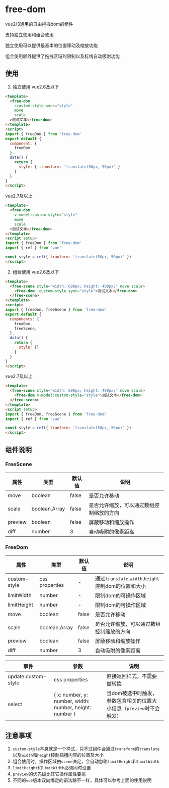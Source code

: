 # free-dom

vue2/3通用的自由拖拽dom的组件

支持独立使用和组合使用

独立使用可以提供最基本的位置移动及缩放功能

组合使用额外提供了拖拽区域的限制以及标线自动吸附功能

## 使用

1. 独立使用
vue2.6及以下
```html
<template>
  <free-dom
    :custom-style.sync="style"
    move
    scale
  >测试文本</free-dom>
</template>
<script>
import { freeDom } from 'free-dom'
export default {
  component: {
    freeDom
  },
  data() {
    return {
      style: { transform: 'translate(50px, 50px)' }
    }
  }
}
</script>
```

vue2.7及以上
```html
<template>
  <free-dom
    v-model:custom-style="style"
    move
    scale
  >测试文本</free-dom>
</template>
<script setup>
import { freeDom } from 'free-dom'
import { ref } from 'vue'

const style = ref({ tranform: 'translate(50px, 50px)' })
</script>
```

2. 组合使用
vue2.6及以下
```html
<template>
  <free-scene style="width: 600px; height: 400px;" move scale>
    <free-dom :custom-style.sync="style">测试文本</free-dom>
  </free-scene>
</template>
<script>
import { freeDom, freeScene } from 'free-dom'
export default {
  components: {
    freeDom,
    freeScene,
  },
  data() {
    return {
      style: {}
    }
  }
}
</script>
```

vue2.7及以上
```html
<template>
  <free-scene style="width: 600px; height: 400px;" move scale>
    <free-dom v-model:custom-style="style">测试文本</free-dom>
  </free-scene>
</template>
<script setup>
import { freeDom, freeScene } from 'free-dom'
import { ref } from 'vue'

const style = ref({ tranform: 'translate(50px, 50px)' })
</script>
```

## 组件说明

### FreeScene
| 属性 | 类型 | 默认值 | 说明 |
| ---- | ----- | --- | ----- |
| move | boolean | false | 是否允许移动 |
| scale | boolean,Array | false | 是否允许缩放，可以通过数组控制缩放的方向 |
| preview | boolean | false | 屏蔽移动和缩放操作 |
| diff | number | 3 | 自动吸附的像素距离 |

### FreeDom
| 属性 | 类型 | 默认值 | 说明 |
| ---- | ----- | --- | ----- |
| custom-style | css properties | - | 通过`translate`,`width`,`height`控制dom的位置和大小 |
| limitWidth | number | - | 限制dom的可操作区域 |
| limitHeight | number | - | 限制dom的可操作区域 |
| move | boolean | false | 是否允许移动 |
| scale | boolean,Array | false | 是否允许缩放，可以通过数组控制缩放的方向 |
| preview | boolean | false | 屏蔽移动和缩放操作 |
| diff | number | 3 | 自动吸附的像素距离 |

| 事件 | 参数 | 说明 |
| --- | ---- | ---- |
| update:custom-style | css properties | 直接返回样式，不需要做转换 |
| select | { x: number, y: number, width: number, height: number } | 当dom被选中时触发，参数包含相关的位置大小信息（`preview`时不会触发）

## 注意事项

1. `custom-style`本身就是一个样式，只不过组件会通过`transform`的`translate`以及`width`和`height`控制插槽内容的位置及大小
2. 组合使用时，操作区域由`scene`决定，会自动忽略`limitHeight`和`limitWidth`
3. `limitHeight`和`limitWidth`必须同时设置
4. `preview`的优先级比其它操作属性要高
5. 不同的`vue`版本双向绑定的语法糖不一样，具体可以参考上面的使用说明